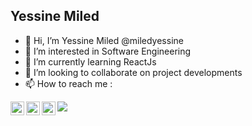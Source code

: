 ## Yessine Miled
- 👋 Hi, I’m Yessine Miled @miledyessine
- 👀 I’m interested in Software Engineering
- 🌱 I’m currently learning ReactJs
- 💞️ I’m looking to collaborate on project developments
- 📫 How to reach me :
<a href="https://www.instagram.com/miled_yessine/">
  <img align="left" alt="Yessine's Instagram" width="22px" src="https://raw.githubusercontent.com/hussainweb/hussainweb/main/icons/instagram.png" />
</a>
<a href="https://www.facebook.com/yessine.miled.07">
  <img align="left" alt="Yessine's Facebook" width="22px" src="https://cdn-icons-png.flaticon.com/512/174/174848.png" />
</a>
<a href="https://www.linkedin.com/in/yessine-miled/">
  <img align="left" alt="Yessine's LinkedIN" width="22px" src="https://raw.githubusercontent.com/peterthehan/peterthehan/master/assets/linkedin.png" />
</a>

![](https://visitor-badge.glitch.me/badge?page_id=miledyessine.miledyessine)
<!---
miledyessine/miledyessine is a ✨ special ✨ repository because its `README.md` (this file) appears on your GitHub profile.
You can click the Preview link to take a look at your changes.
--->
